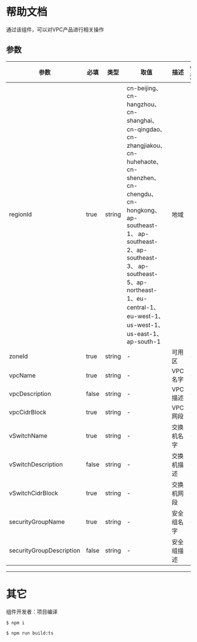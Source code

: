 # 帮助文档

通过该组件，可以对VPC产品进行相关操作

## 参数

|  参数   |  必填  |  类型  | 取值  |  描述  |  备注  |    
|  ----  | ----  |  ----  | ----  |  ----  |  ----  |
| regionId  | true |  string |  cn-beijing、cn-hangzhou、cn-shanghai、cn-qingdao、cn-zhangjiakou、cn-huhehaote、cn-shenzhen、cn-chengdu、 cn-hongkong、ap-southeast-1、 ap-southeast-2、ap-southeast-3、 ap-southeast-5、ap-northeast-1、eu-central-1、eu-west-1、us-west-1、us-east-1、ap-south-1  |  地域 |   |
| zoneId  | true | string  | - | 可用区  |  -   |
| vpcName  | true | string  | - |  VPC名字  | -  |
| vpcDescription  | false | string  | - | VPC描述 | -  |
| vpcCidrBlock  | true | string  | - | VPC网段  |  -   |
| vSwitchName  | true | string  | - |  交换机名字  | -  |
| vSwitchDescription  | false | string  | - | 交换机描述 | -  |
| vSwitchCidrBlock  | true | string  | - | 交换机网段  |  -   |
| securityGroupName  | true | string  | - |  安全组名字  | -  |
| securityGroupDescription  | false | string  | - | 安全组描述 | -  |

------- 

# 其它

组件开发者：项目编译

````
$ npm i

$ npm run build:ts
````
